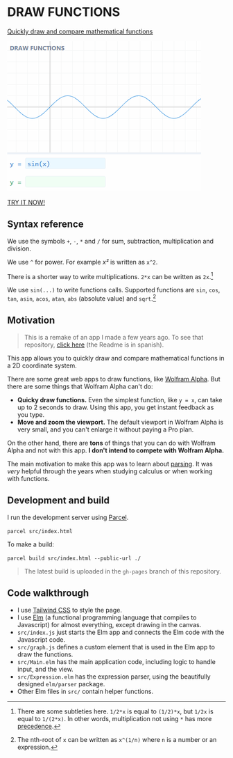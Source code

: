 # DRAW FUNCTIONS

[Quickly draw and compare mathematical functions](https://mauroc8.github.io/draw-functions/)

![Demo showing how to use this app](docs/demo.gif)

[TRY IT NOW!](https://mauroc8.github.io/draw-functions/)

## Syntax reference

We use the symbols `+`, `-`, `*` and `/` for sum, subtraction, multiplication and division.

We use `^` for power. For example *x²* is written as `x^2`.

There is a shorter way to write multiplications. `2*x` can be written as `2x`.[^1]

We use `sin(...)` to write functions calls. Supported functions are `sin`, `cos`, `tan`, `asin`, `acos`, `atan`, `abs` (absolute value) and `sqrt`.[^2]

[^1]: There are some subtleties here. `1/2*x` is equal to `(1/2)*x`, but `1/2x` is equal to `1/(2*x)`. In other words, multiplication not using `*` has more [precedence](https://en.wikipedia.org/wiki/Order_of_operations).
[^2]: The nth-root of `x` can be written as `x^(1/n)` where `n` is a number or an expression. 

## Motivation

> This is a remake of an app I made a few years ago. To see that repository, [click here](https://github.com/mauroc8/graficar) (the Readme is in spanish).

This app allows you to quickly draw and compare mathematical functions in a 2D coordinate system. 

There are some great web apps to draw functions, like [Wolfram Alpha](https://www.wolframalpha.com/).
But there are some things that Wolfram Alpha can't do:

- **Quicky draw functions.** Even the simplest function, like `y = x`, can take up to 2 seconds to draw. Using this app, you get instant feedback as you type.
- **Move and zoom the viewport.** The default viewport in Wolfram Alpha is very small, and you can't enlarge it without paying a Pro plan.

On the other hand, there are **tons** of things that you can do with Wolfram Alpha and not with this app. **I don't intend to compete with Wolfram Alpha.**

The main motivation to make this app was to learn about [parsing](https://en.wikipedia.org/wiki/Parsing). It was *very* helpful through the years when studying calculus or when working with functions.

## Development and build

I run the development server using [Parcel](https://parceljs.org/).

`parcel src/index.html`

To make a build:

`parcel build src/index.html --public-url ./`

> The latest build is uploaded in the `gh-pages` branch of this repository.

## Code walkthrough

- I use [Tailwind CSS](https://tailwindcss.com/) to style the page.
- I use [Elm](https://elm-lang.org/) (a functional programming language that compiles to Javascript) for almost everything, except drawing in the canvas.
- `src/index.js` just starts the Elm app and connects the Elm code with the Javascript code.
- `src/graph.js` defines a custom element that is used in the Elm app to draw the functions.
- `src/Main.elm` has the main application code, including logic to handle input, and the view.
- `src/Expression.elm` has the expression parser, using the beautifully designed `elm/parser` package.
- Other Elm files in `src/` contain helper functions.
